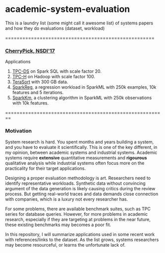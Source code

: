 # academic-system-evaluation

This is a laundry list (some might call it awesome list) of systems papers and how they do evaluations (dataset, workload)

====================================================
### [CherryPick, NSDI'17](https://www.usenix.org/conference/nsdi17/technical-sessions/presentation/alipourfard)

Applications

1. [TPC-DS](http://www.tpc.org/tpc_documents_current_versions/pdf/tpc-ds_v2.3.0.pdf) on Spark SQL with scale factor 20.
2. [TPC-H](http://www.tpc.org/tpc_documents_current_versions/pdf/tpc-h_v2.17.1.pdf) on Hadoop with scale factor 100.
3. [TeraSort](http://sortbenchmark.org/YahooHadoop.pdf) with 300 GB data.
4. [SparkReg](https://github.com/databricks/spark-perf), a regression workload in SparkML with 250k examples, 10k features and 5 iterations.
5. [SparkKm](https://github.com/databricks/spark-perf), a clustering algorithm in SparkML with 250k observations with 10k features.

========================================================
### Motivation

System research is hard. You spent months and years building a system, and you have to evaluate it scientifically.
This is one of the key different, in my opinion, between academic systems and industrial systems.
Academic systems require **extensive** quantitative measurements and **rigourous** qualitative analysis while
industrial systems often focus more on the practicality for their target applications.

Designing a proper evaluation methodology is art. Researchers need to identify representative workloads.
Synthetic data without convincing argument of the data generation is likely causing critics during the review process.
But getting real-world traces and data demands close connection with companies, which is a luxury not every researcher has.

For some problems, there are available benchmark suites, such as TPC series for database queries.
However, for more problems in academic research, especially if they are targeting at problems in the near future,
these existing benchmarks may becomes a poor fit.

In this repository, I will summarize applications used in some recent work with references/links to the dataset.
As the list grows, systems researchers may become resourceful, or learns the unfortunate lack of.
